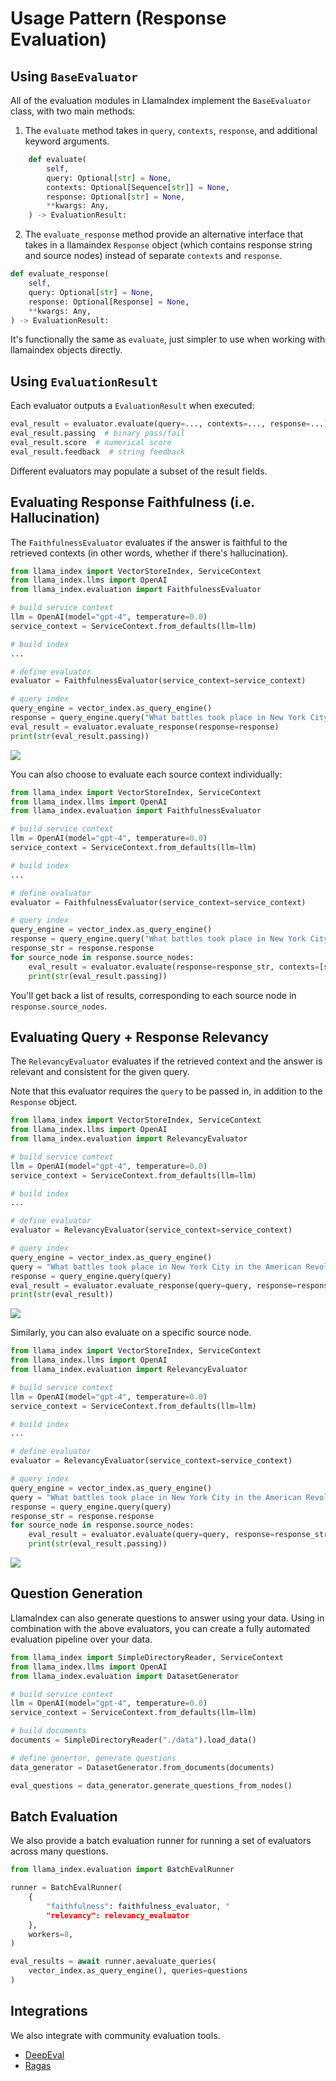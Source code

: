 # Usage Pattern (Response Evaluation)

## Using `BaseEvaluator`
All of the evaluation modules in LlamaIndex implement the `BaseEvaluator` class, with two main methods:

1. The `evaluate` method takes in `query`, `contexts`, `response`, and additional keyword arguments.
```python
    def evaluate(
        self,
        query: Optional[str] = None,
        contexts: Optional[Sequence[str]] = None,
        response: Optional[str] = None,
        **kwargs: Any,
    ) -> EvaluationResult:
```

2. The `evaluate_response` method provide an alternative interface that takes in a llamaindex `Response` object (which contains response string and source nodes) instead of separate `contexts` and `response`.
```python
def evaluate_response(
    self,
    query: Optional[str] = None,
    response: Optional[Response] = None,
    **kwargs: Any,
) -> EvaluationResult:
```
It's functionally the same as `evaluate`, just simpler to use when working with llamaindex objects directly.

## Using `EvaluationResult`
Each evaluator outputs a `EvaluationResult` when executed:
```python
eval_result = evaluator.evaluate(query=..., contexts=..., response=...)
eval_result.passing  # binary pass/fail
eval_result.score  # numerical score
eval_result.feedback  # string feedback
```
Different evaluators may populate a subset of the result fields.

## Evaluating Response Faithfulness (i.e. Hallucination)

The `FaithfulnessEvaluator` evaluates if the answer is faithful to the retrieved contexts (in other words, whether if there's hallucination).

```python
from llama_index import VectorStoreIndex, ServiceContext
from llama_index.llms import OpenAI
from llama_index.evaluation import FaithfulnessEvaluator

# build service context
llm = OpenAI(model="gpt-4", temperature=0.0)
service_context = ServiceContext.from_defaults(llm=llm)

# build index
...

# define evaluator
evaluator = FaithfulnessEvaluator(service_context=service_context)

# query index
query_engine = vector_index.as_query_engine()
response = query_engine.query("What battles took place in New York City in the American Revolution?")
eval_result = evaluator.evaluate_response(response=response)
print(str(eval_result.passing))
```


![](/_static/evaluation/eval_response_context.png)

You can also choose to evaluate each source context individually:

```python
from llama_index import VectorStoreIndex, ServiceContext
from llama_index.llms import OpenAI
from llama_index.evaluation import FaithfulnessEvaluator

# build service context
llm = OpenAI(model="gpt-4", temperature=0.0)
service_context = ServiceContext.from_defaults(llm=llm)

# build index
...

# define evaluator
evaluator = FaithfulnessEvaluator(service_context=service_context)

# query index
query_engine = vector_index.as_query_engine()
response = query_engine.query("What battles took place in New York City in the American Revolution?")
response_str = response.response
for source_node in response.source_nodes:
    eval_result = evaluator.evaluate(response=response_str, contexts=[source_node.get_content()])
    print(str(eval_result.passing))

```

You'll get back a list of results, corresponding to each source node in `response.source_nodes`.

## Evaluating Query + Response Relevancy

The `RelevancyEvaluator` evaluates if the retrieved context and the answer is relevant and consistent for the given query.

Note that this evaluator requires the `query` to be passed in, in addition to the `Response` object.

```python
from llama_index import VectorStoreIndex, ServiceContext
from llama_index.llms import OpenAI
from llama_index.evaluation import RelevancyEvaluator

# build service context
llm = OpenAI(model="gpt-4", temperature=0.0)
service_context = ServiceContext.from_defaults(llm=llm)

# build index
...

# define evaluator
evaluator = RelevancyEvaluator(service_context=service_context)

# query index
query_engine = vector_index.as_query_engine()
query = "What battles took place in New York City in the American Revolution?"
response = query_engine.query(query)
eval_result = evaluator.evaluate_response(query=query, response=response)
print(str(eval_result))

```

![](/_static/evaluation/eval_query_response_context.png)


Similarly, you can also evaluate on a specific source node.

```python
from llama_index import VectorStoreIndex, ServiceContext
from llama_index.llms import OpenAI
from llama_index.evaluation import RelevancyEvaluator

# build service context
llm = OpenAI(model="gpt-4", temperature=0.0)
service_context = ServiceContext.from_defaults(llm=llm)

# build index
...

# define evaluator
evaluator = RelevancyEvaluator(service_context=service_context)

# query index
query_engine = vector_index.as_query_engine()
query = "What battles took place in New York City in the American Revolution?"
response = query_engine.query(query)
response_str = response.response
for source_node in response.source_nodes:
    eval_result = evaluator.evaluate(query=query, response=response_str, contexts=[source_node.get_content()])
    print(str(eval_result.passing))
```

![](/_static/evaluation/eval_query_sources.png)

## Question Generation

LlamaIndex can also generate questions to answer using your data. Using in combination with the above evaluators, you can create a fully automated evaluation pipeline over your data.

```python
from llama_index import SimpleDirectoryReader, ServiceContext
from llama_index.llms import OpenAI
from llama_index.evaluation import DatasetGenerator

# build service context
llm = OpenAI(model="gpt-4", temperature=0.0)
service_context = ServiceContext.from_defaults(llm=llm)

# build documents
documents = SimpleDirectoryReader("./data").load_data()

# define genertor, generate questions
data_generator = DatasetGenerator.from_documents(documents)

eval_questions = data_generator.generate_questions_from_nodes()
```

## Batch Evaluation

We also provide a batch evaluation runner for running a set of evaluators across many questions.

```python
from llama_index.evaluation import BatchEvalRunner

runner = BatchEvalRunner(
    {
        "faithfulness": faithfulness_evaluator, "
        "relevancy": relevancy_evaluator
    },
    workers=8,
)

eval_results = await runner.aevaluate_queries(
    vector_index.as_query_engine(), queries=questions
)
```

## Integrations

We also integrate with community evaluation tools.

- [DeepEval](../../../community/integrations/deepeval.md)
- [Ragas](https://github.com/explodinggradients/ragas/blob/main/docs/integrations/llamaindex.ipynb)
